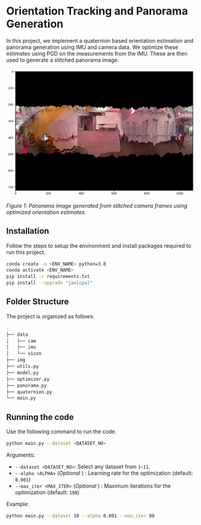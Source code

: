 # Orientation Tracking and Panorama Generation

In this project, we implement a quaternion based orientation estimation and panorama generation using IMU and camera data. We optimize these estimates using PGD on the measurements from the IMU. These are then used to generate a stitched panorama image.

![pano](img/pano.png)

<e>*Figure 1: Panorama image generated from stitched camera frames using optimized orientation estimates.*</e>

## Installation

Follow the steps to setup the environment and install packages required to run this project.

```bash
conda create -n <ENV_NAME> python=3.8
conda activate <ENV_NAME>
pip install -r requirements.txt
pip install --upgrade "jax[cpu]"
```

## Folder Structure

The project is organized as follows:

```bash
.
├── data
│   ├── cam
│   ├── imu
│   └── vicon
├── img
├── utils.py
├── model.py
├── optimizer.py
├── panorama.py
├── quaternion.py
└── main.py
```

## Running the code
Use the following command to run the code.

```bash
python main.py --dataset <DATASET_NO>
```

Arguments:
- `--dataset <DATASET_NO>`: Select any dataset from `1`-`11`.
- `--alpha <ALPHA>` (*Optional* ) : Learning rate for the optimization (default: `0.001`)
- `--max_iter <MAX_ITER>` (*Optional* ) : Maximum iterations for the optimization (default: `100`)

Example:
```bash
python main.py --dataset 10 --alpha 0.001 --max_iter 80
```
